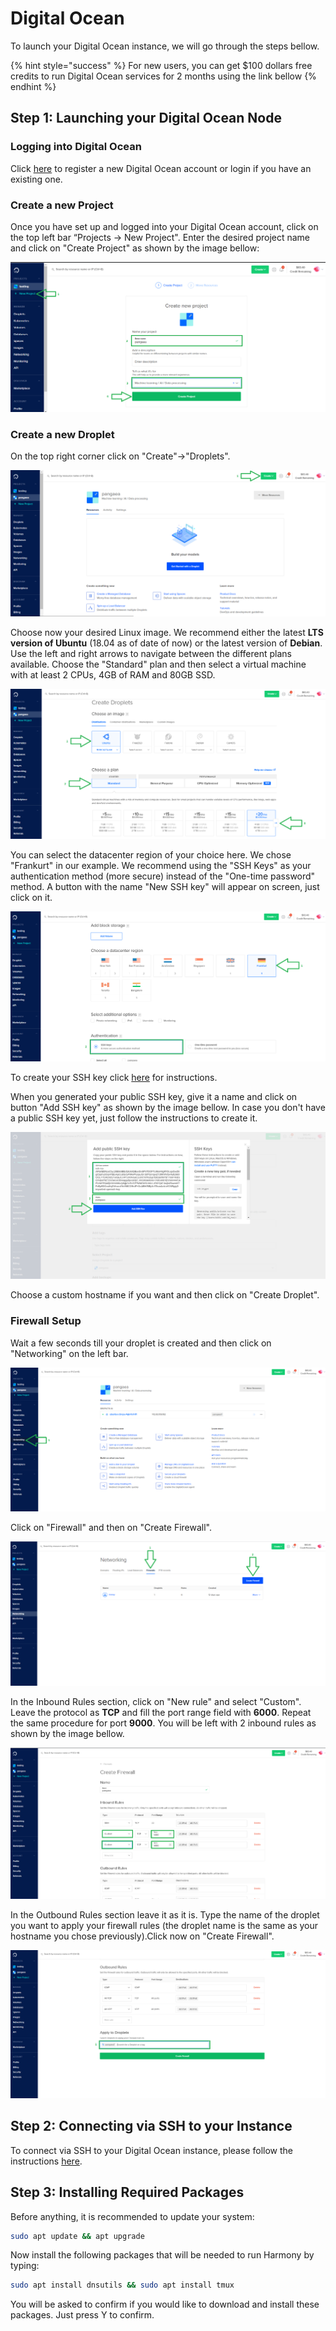 # Digital Ocean

To launch your Digital Ocean instance, we will go through the steps bellow.

{% hint style="success" %}
For new users, you can get $100 dollars free credits to run Digital Ocean services for 2 months using the link bellow
{% endhint %}

## Step 1: Launching your Digital Ocean Node <a id="step-1-launching-your-aws-node"></a>

### Logging into **Digital Ocean** <a id="logging-into-vultr"></a>

[​](https://www.digitalocean.com/)Click [here](https://try.digitalocean.com/performance/) to register a new Digital Ocean account or login if you have an existing one.

### Create a new P**roject** <a id="create-a-new-instance"></a>

Once you have set up and logged into your Digital Ocean account, click on the top left bar “Projects -&gt; New Project". Enter the desired project name and click on "Create Project" as shown by the image bellow:

![](../../../.gitbook/assets/do1%20%281%29.png)

### Create a new Droplet <a id="create-a-new-instance"></a>

On the top right corner click on "Create"-&gt;"Droplets".

![](../../../.gitbook/assets/do2.png)

Choose now your desired Linux image. We recommend either the latest **LTS version of Ubuntu** \(18.04 as of date of now\) or the latest version of **Debian**. Use the left and right arrows to navigate between the different plans available. Choose the "Standard" plan and then select a virtual machine with at least 2 CPUs, 4GB of RAM and 80GB SSD.

![](../../../.gitbook/assets/do3.1%20%281%29.png)

You can select the datacenter region of your choice here. We chose "Frankurt" in our example. We recommend using the "SSH Keys" as your authentication method \(more secure\) instead of the "One-time password" method. A button with the name "New SSH key" will appear on screen, just click on it.

![](../../../.gitbook/assets/do3.2.png)

To create your SSH key click [here](https://www.digitalocean.com/docs/droplets/how-to/add-ssh-keys/) for instructions.

When you generated your public SSH key, give it a name and click on button "Add SSH key" as shown by the image bellow. In case you don't have a public SSH key yet, just follow the instructions to create it.

![](../../../.gitbook/assets/do3.3%20%281%29.png)

Choose a custom hostname if you want and then click on "Create Droplet".

### Firewall Setup <a id="firewall-setup"></a>

Wait a few seconds till your droplet is created and then click on "Networking" on the left bar.

![](../../../.gitbook/assets/do4%20%281%29.png)

Click on "Firewall" and then on "Create Firewall".

![](../../../.gitbook/assets/do5%20%281%29.png)

In the Inbound Rules section, click on "New rule" and select "Custom". Leave the protocol as **TCP** and fill the port range field with **6000**. Repeat the same procedure for port **9000**. You will be left with 2 inbound rules as shown by the image bellow.

![](../../../.gitbook/assets/do5.1%20%281%29.png)

In the Outbound Rules section leave it as it is. Type the name of the droplet you want to apply your firewall rules \(the droplet name is the same as your hostname you chose previously\).Click now on "Create Firewall".

![](../../../.gitbook/assets/do5.2.png)

## **Step 2: Connecting via SSH to your Instance** <a id="step-2-connecting-to-your-vultr-node"></a>

To connect via SSH to your Digital Ocean instance, please follow the instructions [here](https://www.digitalocean.com/docs/droplets/how-to/connect-with-ssh/).

## Step 3: Installing Required Packages

Before anything, it is recommended to update your system:

```bash
sudo apt update && apt upgrade
```

Now install the following packages that will be needed to run Harmony by typing:

```bash
sudo apt install dnsutils && sudo apt install tmux
```

You will be asked to confirm if you would like to download and install these packages. Just press Y to confirm.


